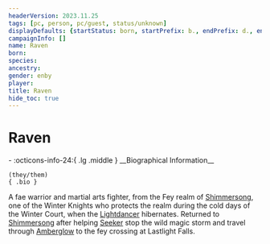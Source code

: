 ```yaml
---
headerVersion: 2023.11.25
tags: [pc, person, pc/guest, status/unknown]
displayDefaults: {startStatus: born, startPrefix: b., endPrefix: d., endStatus: died}
campaignInfo: []
name: Raven
born:
species:
ancestry:
gender: enby
player:
title: Raven
hide_toc: true
---
```


# Raven
<div class="grid cards ext-narrow-margin ext-one-column" markdown>
- :octicons-info-24:{ .lg .middle } __Biographical Information__

    (they/them)  
    { .bio }

</div>


A fae warrior and martial arts fighter, from the Fey realm of [Shimmersong](<../../../../cosmology/multiverse/echo-realms/feywild/shimmersong.md>), one of the Winter Knights who protects the realm during the cold days of the Winter Court, when the [Lightdancer](<../../../extraplanar-powers/lightdancer.md>) hibernates. Returned to [Shimmersong](<../../../../cosmology/multiverse/echo-realms/feywild/shimmersong.md>) after helping [Seeker](<../seeker.md>) stop the wild magic storm and travel through [Amberglow](<../../../../cosmology/multiverse/echo-realms/feywild/amberglow.md>) to the fey crossing at Lastlight Falls. 